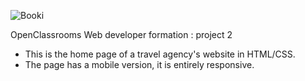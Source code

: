 ![Booki](https://github.com/user-attachments/assets/fc9385bb-78fb-4fee-9013-32ccea1b0ce3)



OpenClassrooms Web developer formation : project 2
- This is the home page of a travel agency's website in HTML/CSS.
- The page has a mobile version, it is entirely responsive.


